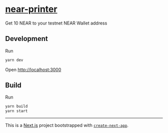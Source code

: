 # [near-printer](https://near-printer.vercel.app/)

Get 10 NEAR to your testnet NEAR Wallet address

## Development

Run

```bash
yarn dev
```

Open [http://localhost:3000](http://localhost:3000)

## Build

Run

```bash
yarn build
yarn start
```

---

This is a [Next.js](https://nextjs.org/) project bootstrapped with [`create-next-app`](https://github.com/vercel/next.js/tree/canary/packages/create-next-app).
